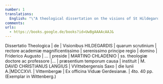```yaml
---
number: 1
translations:
  English: "\"A theological dissertation on the visions of St Hildegard, the examination of which M. David Christianus Langius Saxon of Wittenberg began in the most serene reign of the prince-elector Frederick Augustus and under the leadership of Martinus Chladenius, teacher and professor of holy theology.\"  From the printery of Vidua Gardensia in June 1716 at Wittenberg. 4to.  40pp. (Copy in Wittenberg)  [Trans. J. Docking]"
comments:
urls:
  - https://books.google.de/books?id=UwBgAAAAcAAJ&
---
```


Dissertatio Theologica | de | Visionibus HILDEGARDIS | quarum scrutinium | rectore academiæ magnificentissimo | serenissimo principe regio | domino | Friderico Augusto | ... | preside | MARTINO CHLADENIO | ss. theologiæ doctore ac professore |... | præsentium temporum causa | instituit | M. DAVID CHRISTIANUS LANGIUS | VVittebergensis Saxo | die Iunii A.|MDCCXVI. | Vittembergæ | Ex officina Viduæ Gerdesianæ. | 4to. 40 pp. (Exemplar in Wittenberg.)
